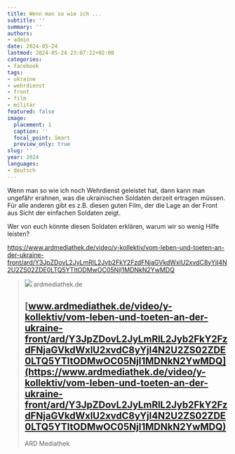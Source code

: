 ```yaml
---
title: Wenn man so wie ich ...
subtitle: ''
summary: ''
authors:
- admin
date: 2024-05-24
lastmod: 2024-05-24 23:07:22+02:00
categories:
- facebook
tags:
- ukraine
- wehrdienst
- front
- film
- militär
featured: false
image:
  placement: 1
  caption: ''
  focal_point: Smart
  preview_only: true
slug: ''
year: 2024
languages:
- deutsch
---
```


Wenn man so wie ich noch Wehrdienst geleistet hat, dann kann man ungefähr erahnen, was die ukrainischen Soldaten derzeit ertragen müssen. Für alle anderen gibt es z.B. diesen guten Film, der die Lage an der Front aus Sicht der einfachen Soldaten zeigt. 

Wer von euch könnte diesen Soldaten erklären, warum wir so wenig Hilfe leisten? 

https://www.ardmediathek.de/video/y-kollektiv/vom-leben-und-toeten-an-der-ukraine-front/ard/Y3JpZDovL2JyLmRlL2Jyb2FkY2FzdFNjaGVkdWxlU2xvdC8yYjI4N2U2ZS02ZDE0LTQ5YTItODMwOC05NjI1MDNkN2YwMDQ
> [![](https://www.ardmediathek.de/sharing-icon-1280x720.1730113280907.png)](https://www.ardmediathek.de/video/y-kollektiv/vom-leben-und-toeten-an-der-ukraine-front/ard/Y3JpZDovL2JyLmRlL2Jyb2FkY2FzdFNjaGVkdWxlU2xvdC8yYjI4N2U2ZS02ZDE0LTQ5YTItODMwOC05NjI1MDNkN2YwMDQ)
> ardmediathek.de
> ## [www.ardmediathek.de/video/y-kollektiv/vom-leben-und-toeten-an-der-ukraine-front/ard/Y3JpZDovL2JyLmRlL2Jyb2FkY2FzdFNjaGVkdWxlU2xvdC8yYjI4N2U2ZS02ZDE0LTQ5YTItODMwOC05NjI1MDNkN2YwMDQ](https://www.ardmediathek.de/video/y-kollektiv/vom-leben-und-toeten-an-der-ukraine-front/ard/Y3JpZDovL2JyLmRlL2Jyb2FkY2FzdFNjaGVkdWxlU2xvdC8yYjI4N2U2ZS02ZDE0LTQ5YTItODMwOC05NjI1MDNkN2YwMDQ)
>
>ARD Mediathek